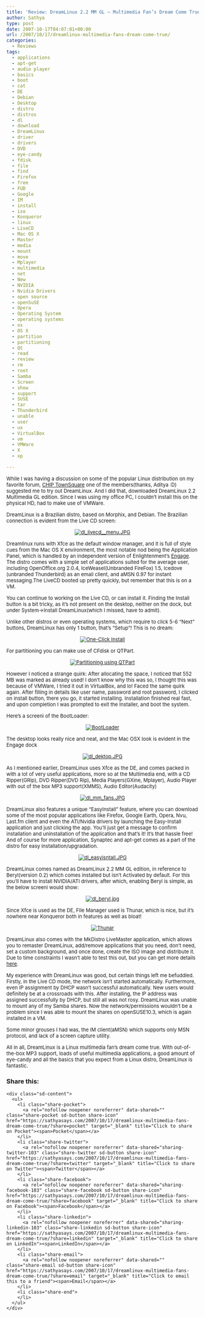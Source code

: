 ```yaml
---
title: 'Review: DreamLinux 2.2 MM GL – Multimedia Fan’s Dream Come True'
author: Sathya
type: post
date: 2007-10-17T04:07:01+00:00
url: /2007/10/17/dreamlinux-multimedia-fans-dream-come-true/
categories:
  - Reviews
tags:
  - applications
  - apt-get
  - audio player
  - basics
  - boot
  - cat
  - DE
  - Debian
  - Desktop
  - distro
  - distros
  - dl
  - download
  - DreamLinux
  - driver
  - drivers
  - DVD
  - eye-candy
  - fdisk
  - file
  - find
  - Firefox
  - free
  - FUD
  - Google
  - IM
  - install
  - iso
  - Konqueror
  - linux
  - LiveCD
  - Mac OS X
  - Master
  - media
  - mount
  - move
  - Mplayer
  - multimedia
  - net
  - New
  - NVIDIA
  - Nvidia Drivers
  - open source
  - openSuSE
  - Opera
  - Operating System
  - operating systems
  - os
  - OS X
  - partition
  - partitioning
  - Qt
  - read
  - review
  - rm
  - root
  - Samba
  - Screen
  - show
  - support
  - SUSE
  - tar
  - Thunderbird
  - unable
  - user
  - ux
  - VirtualBox
  - vm
  - VMWare
  - X
  - xp

---
```

<font size="2">While I was having a discussion on some of the popular Linux distribution on my favorite forum, <a href="http://www.chip-india.com/townsquare">CHIP TownSquare</a> one of the members(thanks, Aditya :D) suggested me to try out DreamLinux. And I did that, downloaded DreamLinux 2.2 Multimedia GL edition. Since I was using my office PC, I couldn&#8217;t install this on the physical HD, had to make use of VMWare.</font>

<font size="2">DreamLinux is a Brazilian distro, based on Morphix, and Debian. The Brazilian connection is evident from the Live CD screen:</font>

<font size="2"><!--more--></font>

<font size="2"><a href="http://sathyasays.com/wp-content/uploads/2007/10/dl_livecd__menu.JPG" title="dl_livecd__menu.JPG"></a></font>

<p style="text-align: center">
  <font size="2"><a href="https://i1.wp.com/sathyasays.com/wp-content/uploads/2007/10/dl_livecd__menu.JPG" title="dl_livecd__menu.JPG"><img src="https://i1.wp.com/sathyasays.com/wp-content/uploads/2007/10/dl_livecd__menu.thumbnail.JPG?w=740" alt="dl_livecd__menu.JPG" data-recalc-dims="1" /></a></font>
</p>

<font size="2">Dreamlinux runs with Xfce as the default window manager, and it is full of style cues from the Mac OS X environment, the most notable nod being the Application Panel, which is handled by an independent version of Enlightenment&#8217;s <a href="http://www.enlightenment.org/Applications/Engage/">Engage</a>. The distro comes with a simple set of applications suited for the average user, including OpenOffice.org 2.0.4, IceWeasel(Unbranded FireFox) 1.5, Icedove (unbranded Thunderbird) as an email client, and aMSN 0.97 for instant messaging.The LiveCD booted up pretty quickly, but remember that this is on a VM.</font>

<font size="2">You can continue to working on the Live CD, or can install it. Finding the Install button is a bit tricky, as it&#8217;s not present on the desktop, neither on the dock, but under System->Install DreamLinux(which I missed, have to admit).</font>

<font size="2">Unlike other distros or even operating systems, which require to click 5-6 &#8220;Next&#8221; buttons, DreamLinux has only 1 button, that&#8217;s &#8220;Setup&#8221;! This is no dream:</font>

<font size="2"><a href="http://sathyasays.com/wp-content/uploads/2007/10/dl_install.JPG" title="One-Click Install"></a></font>

<p style="text-align: center">
  <font size="2"><a href="https://i2.wp.com/sathyasays.com/wp-content/uploads/2007/10/dl_install.JPG" title="One-Click Install"><img src="https://i2.wp.com/sathyasays.com/wp-content/uploads/2007/10/dl_install.thumbnail.JPG?w=740" alt="One-Click Install" data-recalc-dims="1" /></a></font>
</p>

<font size="2">For partitioning you can make use of CFdisk or QTPart.</font>

<font size="2"><a href="http://sathyasays.com/wp-content/uploads/2007/10/dl_partition.JPG" title="Partitioning using QTPart"></a></font>

<p style="text-align: center">
  <font size="2"><a href="https://i2.wp.com/sathyasays.com/wp-content/uploads/2007/10/dl_partition.JPG" title="Partitioning using QTPart"><img src="https://i2.wp.com/sathyasays.com/wp-content/uploads/2007/10/dl_partition.thumbnail.JPG?w=740" alt="Partitioning using QTPart" data-recalc-dims="1" /></a></font>
</p>

<font size="2">However I noticed a strange quirk: After allocating the space, I noticed that 552 MB was marked as already used! I don&#8217;t know why this was so, I thought this was because of VMWare, I tried it out in VirtualBox, and lo! Faced the same quirk again. After filling in details like user name, password and root password, I clicked on install button, there you go, it started installing. Installation finished real fast, and upon completion I was prompted to exit the Installer, and boot the system.</font>

<font size="2">Here&#8217;s a screeni of the BootLoader:</font>

<font size="2"><a href="http://sathyasays.com/wp-content/uploads/2007/10/dl_boot-prompt.JPG" title="BootLoader"></a></font>

<p style="text-align: center">
  <font size="2"><a href="https://i1.wp.com/sathyasays.com/wp-content/uploads/2007/10/dl_boot-prompt.JPG" title="BootLoader"><img src="https://i2.wp.com/sathyasays.com/wp-content/uploads/2007/10/dl_boot-prompt.thumbnail.JPG?w=740" alt="BootLoader" data-recalc-dims="1" /></a></font>
</p>

<font size="2">The desktop looks really nice and neat, and the Mac OSX look is evident in the Engage dock</font>

<font size="2"><a href="http://sathyasays.com/wp-content/uploads/2007/10/dl_dektop.JPG" title="dl_dektop.JPG"></a></font>

<p style="text-align: center">
  <font size="2"><a href="https://i1.wp.com/sathyasays.com/wp-content/uploads/2007/10/dl_dektop.JPG" title="dl_dektop.JPG"><img src="https://i1.wp.com/sathyasays.com/wp-content/uploads/2007/10/dl_dektop.thumbnail.JPG?w=740" alt="dl_dektop.JPG" data-recalc-dims="1" /></a></font>
</p>

<font size="2">As I mentioned earlier, DreamLinux uses Xfce as the DE, and comes packed in with a lot of very useful applications, more so at the Multimedia end, with a CD Ripper(GRip), DVD Ripper(DVD Rip), Media Players(GXine, Mplayer), Audio Player with out of the box MP3 support(XMMS), Audio Editor(Audacity)</font>

<font size="2"><a href="http://sathyasays.com/wp-content/uploads/2007/10/dl_mm_fans.JPG" title="dl_mm_fans.JPG"></a></font>

<p style="text-align: center">
  <font size="2"><a href="https://i0.wp.com/sathyasays.com/wp-content/uploads/2007/10/dl_mm_fans.JPG" title="dl_mm_fans.JPG"><img src="https://i2.wp.com/sathyasays.com/wp-content/uploads/2007/10/dl_mm_fans.thumbnail.JPG?w=740" alt="dl_mm_fans.JPG" data-recalc-dims="1" /></a></font>
</p>

<font size="2">DreamLinux also features a unique &#8220;EasyInstall&#8221; feature, where you can download some of the most popular applications like Firefox, Google Earth, Opera, Nvu, Last.fm client and even the ATI/Nvidia drivers by launching the Easy-Install application and just clicking the app. You&#8217;ll just get a message to confirm installation and uninstallation of the application and that&#8217;s it! It&#8217;s that hassle free! And of course for more application, Synaptec and apt-get comes as a part of the distro for easy installation/upgradation.</font>

<font size="2"><a href="http://sathyasays.com/wp-content/uploads/2007/10/dl_easyisntall.JPG" title="dl_easyisntall.JPG"></a></font>

<p style="text-align: center">
  <font size="2"><a href="https://i2.wp.com/sathyasays.com/wp-content/uploads/2007/10/dl_easyisntall.JPG" title="dl_easyisntall.JPG"><img src="https://i0.wp.com/sathyasays.com/wp-content/uploads/2007/10/dl_easyisntall.thumbnail.JPG?w=740" alt="dl_easyisntall.JPG" data-recalc-dims="1" /></a></font>
</p>

<font size="2">DreamLinux comes named as DreamLinux 2.2 MM GL edition, in reference to Beryl(version 0.2) which comes installed but isn&#8217;t Activated by default. For this you&#8217;ll have to install NVIDIA/ATI drivers, after which, enabling Beryl is simple, as the below screeni would show:</font>

<font size="2"><a href="http://sathyasays.com/wp-content/uploads/2007/10/dl_beryl.jpg" title="dl_beryl.jpg"></a></font>

<p style="text-align: center">
  <font size="2"><a href="https://i0.wp.com/sathyasays.com/wp-content/uploads/2007/10/dl_beryl.jpg" title="dl_beryl.jpg"><img src="https://i0.wp.com/sathyasays.com/wp-content/uploads/2007/10/dl_beryl.thumbnail.jpg?w=740" alt="dl_beryl.jpg" data-recalc-dims="1" /></a></font>
</p>

<font size="2">Since Xfce is used as the DE, FIle Manager used is Thunar, which is nice, but it&#8217;s nowhere near Konqueror both in features as well as bloat!</font>

<font size="2"><a href="http://sathyasays.com/wp-content/uploads/2007/10/dl_thunar.jpg" title="Thunar"></a></font>

<p style="text-align: center">
  <font size="2"><a href="https://i2.wp.com/sathyasays.com/wp-content/uploads/2007/10/dl_thunar.jpg" title="Thunar"><img src="https://i2.wp.com/sathyasays.com/wp-content/uploads/2007/10/dl_thunar.thumbnail.jpg?w=740" alt="Thunar" data-recalc-dims="1" /></a></font>
</p>

<font size="2">DreamLinux also comes with the MkDistro LiveMaster application, which allows you to remaster DreamLinux, add/remove applications that you need, don&#8217;t need, set a custom background, and once done, create the ISO image and distribute it. Due to time constraints I wasn&#8217;t able to test this out, but you can get more details <a href="http://www.dreamlinux.com.br/english/gledition/liveremaster.html">here</a>.</font>

<font size="2">My experience with DreamLinux was good, but certain things left me befuddled. Firstly, in the Live CD mode, the network isn&#8217;t started automatically. Furthermore, even IP assignment by DHCP wasn&#8217;t successful automatically. New users would definitely be at a crossroads with this. After installing, the IP address was assigned successfully by DHCP, but still all was not rosy. DreamLinux was unable to mount any of my Samba shares. Now the network/permissions wouldn&#8217;t be a problem since I was able to mount the shares on openSUSE10.3, which is again installed in a VM.</font>

<font size="2">Some minor grouses I had was, the IM client(aMSN) which supports only MSN protocol, and lack of a screen capture utility.</font>

<font size="2">All in all, DreamLinux is a Linux multimedia fan&#8217;s dream come true. With out-of-the-box MP3 support, loads of useful multimedia applications, a good amount of eye-candy and all the basics that you expect from a Linux distro, DreamLinux is fantastic.</font>

<div class="sharedaddy sd-sharing-enabled">
  <div class="robots-nocontent sd-block sd-social sd-social-icon-text sd-sharing">
    <h3 class="sd-title">
      Share this:
    </h3>
    
    <div class="sd-content">
      <ul>
        <li class="share-pocket">
          <a rel="nofollow noopener noreferrer" data-shared="" class="share-pocket sd-button share-icon" href="https://sathyasays.com/2007/10/17/dreamlinux-multimedia-fans-dream-come-true/?share=pocket" target="_blank" title="Click to share on Pocket"><span>Pocket</span></a>
        </li>
        <li class="share-twitter">
          <a rel="nofollow noopener noreferrer" data-shared="sharing-twitter-103" class="share-twitter sd-button share-icon" href="https://sathyasays.com/2007/10/17/dreamlinux-multimedia-fans-dream-come-true/?share=twitter" target="_blank" title="Click to share on Twitter"><span>Twitter</span></a>
        </li>
        <li class="share-facebook">
          <a rel="nofollow noopener noreferrer" data-shared="sharing-facebook-103" class="share-facebook sd-button share-icon" href="https://sathyasays.com/2007/10/17/dreamlinux-multimedia-fans-dream-come-true/?share=facebook" target="_blank" title="Click to share on Facebook"><span>Facebook</span></a>
        </li>
        <li class="share-linkedin">
          <a rel="nofollow noopener noreferrer" data-shared="sharing-linkedin-103" class="share-linkedin sd-button share-icon" href="https://sathyasays.com/2007/10/17/dreamlinux-multimedia-fans-dream-come-true/?share=linkedin" target="_blank" title="Click to share on LinkedIn"><span>LinkedIn</span></a>
        </li>
        <li class="share-email">
          <a rel="nofollow noopener noreferrer" data-shared="" class="share-email sd-button share-icon" href="https://sathyasays.com/2007/10/17/dreamlinux-multimedia-fans-dream-come-true/?share=email" target="_blank" title="Click to email this to a friend"><span>Email</span></a>
        </li>
        <li class="share-end">
        </li>
      </ul>
    </div>
  </div>
</div>